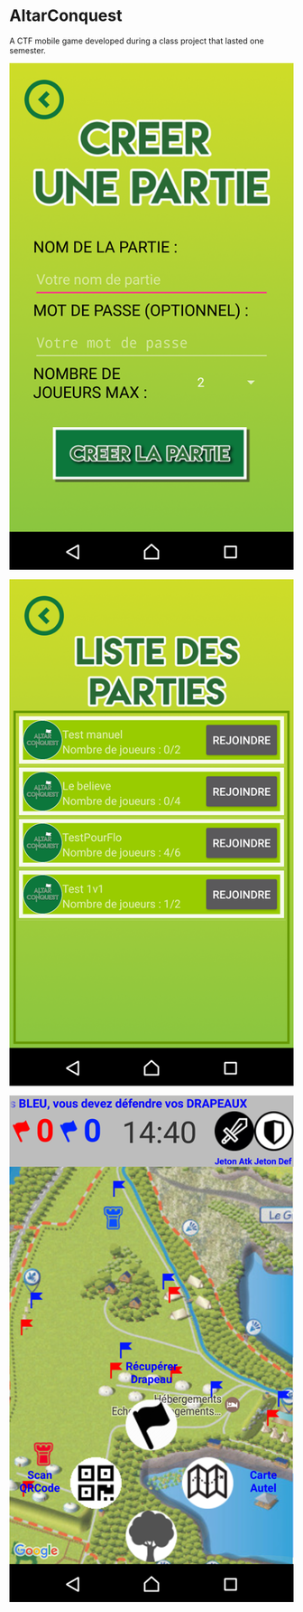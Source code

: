 # AltarConquest
A CTF mobile game developed during a class project that lasted one semester.

![alt text](https://github.com/FlorianPgn/AltarConquest/blob/master/Creategame-AC.png)

![alt text](https://github.com/FlorianPgn/AltarConquest/blob/master/Listgame-AC.png)

![alt text](https://github.com/FlorianPgn/AltarConquest/blob/master/Ingame-AC.png)
